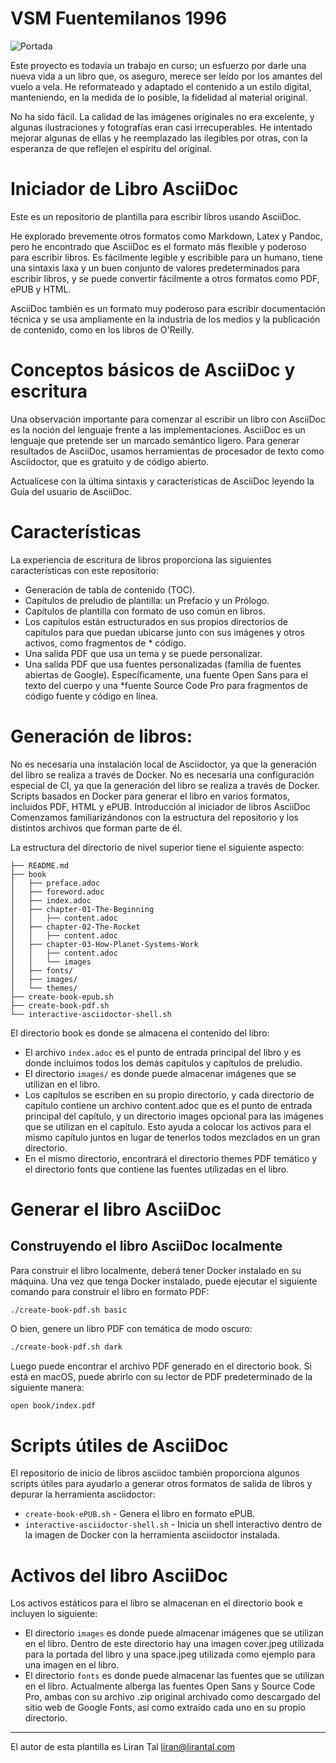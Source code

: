 # VSM Fuentemilanos 1996

![Portada](https://fuentemilanos.club/_astro/mockup-vsm-fuentemilanos.D3G6VfxJ_emXrx.jpg)

Este proyecto es todavía un trabajo en curso; un esfuerzo por darle una nueva vida a un libro que, os aseguro, merece ser leído por los amantes del vuelo a vela. He reformateado y adaptado el contenido a un estilo digital, manteniendo, en la medida de lo posible, la fidelidad al material original.

No ha sido fácil. La calidad de las imágenes originales no era excelente, y algunas ilustraciones y fotografías eran casi irrecuperables. He intentado mejorar algunas de ellas y he reemplazado las ilegibles por otras, con la esperanza de que reflejen el espíritu del original.

# Iniciador de Libro AsciiDoc

Este es un repositorio de plantilla para escribir libros usando AsciiDoc.

He explorado brevemente otros formatos como Markdown, Latex y Pandoc, pero he encontrado que AsciiDoc es el formato más flexible y poderoso para escribir libros. Es fácilmente legible y escribible para un humano, tiene una sintaxis laxa y un buen conjunto de valores predeterminados para escribir libros, y se puede convertir fácilmente a otros formatos como PDF, ePUB y HTML.

AsciiDoc también es un formato muy poderoso para escribir documentación técnica y se usa ampliamente en la industria de los medios y la publicación de contenido, como en los libros de O'Reilly.

# Conceptos básicos de AsciiDoc y escritura

Una observación importante para comenzar al escribir un libro con AsciiDoc es la noción del lenguaje frente a las implementaciones. AsciiDoc es un lenguaje que pretende ser un marcado semántico ligero. Para generar resultados de AsciiDoc, usamos herramientas de procesador de texto como Asciidoctor, que es gratuito y de código abierto.

Actualícese con la última sintaxis y características de AsciiDoc leyendo la Guía del usuario de AsciiDoc.

# Características

La experiencia de escritura de libros proporciona las siguientes características con este repositorio:

* Generación de tabla de contenido (TOC).
* Capítulos de preludio de plantilla: un Prefacio y un Prólogo.
* Capítulos de plantilla con formato de uso común en libros.
* Los capítulos están estructurados en sus propios directorios de capítulos para  que puedan ubicarse junto con sus imágenes y otros activos, como fragmentos de * código.
* Una salida PDF que usa un tema y se puede personalizar.
* Una salida PDF que usa fuentes personalizadas (familia de fuentes abiertas de  Google). Específicamente, una fuente Open Sans para el texto del cuerpo y una *fuente Source Code Pro para fragmentos de código fuente y código en línea.

# Generación de libros:

No es necesaria una instalación local de Asciidoctor, ya que la generación del libro se realiza a través de Docker.
No es necesaria una configuración especial de CI, ya que la generación del libro se realiza a través de Docker.
Scripts basados ​​en Docker para generar el libro en varios formatos, incluidos PDF, HTML y ePUB.
Introducción al iniciador de libros AsciiDoc
Comenzamos familiarizándonos con la estructura del repositorio y los distintos archivos que forman parte de él.

La estructura del directorio de nivel superior tiene el siguiente aspecto:

```
├── README.md
├── book
│   ├── preface.adoc
│   ├── foreword.adoc
│   ├── index.adoc
│   ├── chapter-01-The-Beginning
│   │   ├── content.adoc
│   ├── chapter-02-The-Rocket
│   │   ├── content.adoc
│   ├── chapter-03-How-Planet-Systems-Work
│   │   ├── content.adoc
│   │   └── images
│   ├── fonts/
│   ├── images/
│   └── themes/
├── create-book-epub.sh
├── create-book-pdf.sh
└── interactive-asciidoctor-shell.sh
```

El directorio book es donde se almacena el contenido del libro:

* El archivo `index.adoc` es el punto de entrada principal del libro y es donde incluimos todos los demás capítulos y capítulos de preludio.
* El directorio `images/` es donde puede almacenar imágenes que se utilizan en el libro.
* Los capítulos se escriben en su propio directorio, y cada directorio de capítulo contiene un archivo content.adoc que es el punto de entrada principal del capítulo, y un directorio images opcional para las imágenes que se utilizan en el capítulo. Esto ayuda a colocar los activos para el mismo capítulo juntos en lugar de tenerlos todos mezclados en un gran directorio.
* En el mismo directorio, encontrará el directorio themes PDF temático y el directorio fonts que contiene las fuentes utilizadas en el libro.

# Generar el libro AsciiDoc

## Construyendo el libro AsciiDoc localmente

Para construir el libro localmente, deberá tener Docker instalado en su máquina. Una vez que tenga Docker instalado, puede ejecutar el siguiente comando para construir el libro en formato PDF:

```fBash
./create-book-pdf.sh basic
```

O bien, genere un libro PDF con temática de modo oscuro:

```Bash
./create-book-pdf.sh dark
```
Luego puede encontrar el archivo PDF generado en el directorio book. Si está en macOS, puede abrirlo con su lector de PDF predeterminado de la siguiente manera:

```Bash
open book/index.pdf
```

# Scripts útiles de AsciiDoc

El repositorio de inicio de libros asciidoc también proporciona algunos scripts útiles para ayudarlo a generar otros formatos de salida de libros y depurar la herramienta asciidoctor:

* `create-book-ePUB.sh` - Genera el libro en formato ePUB.
* `interactive-asciidoctor-shell.sh` - Inicia un shell interactivo dentro de la imagen de Docker con la herramienta asciidoctor instalada.

# Activos del libro AsciiDoc

Los activos estáticos para el libro se almacenan en el directorio book e incluyen lo siguiente:

* El directorio `images` es donde puede almacenar imágenes que se utilizan en el libro. Dentro de este directorio hay una imagen cover.jpeg utilizada para la portada del libro y una space.jpeg utilizada como ejemplo para una imagen en el libro.
* El directorio `fonts` es donde puede almacenar las fuentes que se utilizan en el libro. Actualmente alberga las fuentes Open Sans y Source Code Pro, ambas con su archivo .zip original archivado como descargado del sitio web de Google Fonts, así como extraído cada uno en su propio directorio.

--- 
El autor de esta  plantilla es  Liran Tal liran@lirantal.com